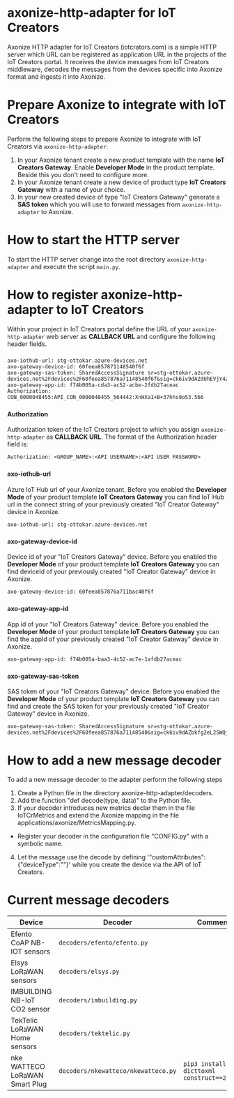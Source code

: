 # axonize-http-adapter for IoT Creators
Axonize HTTP adapter for IoT Creators (iotcrators.com) is a simple HTTP server which URL can be registered as application URL in the projects of the IoT Creators portal. It receives the device messages from IoT Creators middleware, decodes the messages from the devices specific into Axonize format and ingests it into Axonize.
###
###
# Prepare Axonize to integrate with IoT Creators
Perform the following steps to prepare Axonize to integrate with IoT Creators via `axonize-http-adapter`:
1. In your Axonize tenant create a new product template with the name **IoT Creators Gateway**. Enable **Developer Mode** in the product template. Beside this you don't need to configure more.
2. In your Axonize tenant create a new device of product type **IoT Creators Gateway** with a name of your choice. 
3. In your new created device of type "IoT Creators Gateway" generate a **SAS token** which you will use to forward messages from `axonize-http-adapter` to Axonize.
###
###
# How to start the HTTP server
To start the HTTP server change into the root directory `axonize-http-adapter` and execute the script `main.py`.
###
###
# How to register axonize-http-adapter to IoT Creators
Within your project in IoT Creators portal define the URL of your `axonize-http-adapter` web server as **CALLBACK URL** and configure the following header fields.
###
```
axo-iothub-url: stg-ottokar.azure-devices.net
axo-gateway-device-id: 60feea857871148540f6f
axo-gateway-sas-token: SharedAccessSignature sr=stg-ottokar.azure-devices.net%2Fdevices%2F60feea857876a71148540f6f&sig=ck6iv9dAZdUhEVjY4ZJ8wn2ZcYc54%3D&se=1654001125
axo-gateway-app-id: f74b005a-cda3-ac52-acbe-2fdb27aceac
Authorization: CON_0000048455:API_CON_0000048455_564442:XnHXa1+B+37hhs9o53.566

```
###
#### Authorization
Authorization token of the IoT Creators project to which you assign `axonize-http-adapter` as **CALLBACK URL**. 
The format of the Authorization header field is:
```
Authorization: <GROUP_NAME>:<API USERNAME>:<API USER PASSWORD>
```
###
#### axo-iothub-url
Azure IoT Hub url of your Axonize tenant. Before you enabled the **Developer Mode** of your product template **IoT Creators Gateway** you can find IoT Hub url in the connect string of your previously created "IoT Creator Gateway" device in Axonize.
```
axo-iothub-url: stg-ottokar.azure-devices.net
```
###
#### axo-gateway-device-id
Device id of your "IoT Creators Gateway" device. Before you enabled the **Developer Mode** of your product template **IoT Creators Gateway** you can find deviceId of your previously created "IoT Creator Gateway" device in Axonize.
```
axo-gateway-device-id: 60feea857876a711bac40f6f
```
###
#### axo-gateway-app-id
App id of your "IoT Creators Gateway" device. Before you enabled the **Developer Mode** of your product template **IoT Creators Gateway** you can find the appId of your previously created "IoT Creator Gateway" device in Axonize.
```
axo-gateway-app-id: f74b005a-baa3-4c52-ac7e-1afdb27aceac
```
###
#### axo-gateway-sas-token
SAS token of your "IoT Creators Gateway" device. Before you enabled the **Developer Mode** of your product template **IoT Creators Gateway** you can find and create the SAS token for your previously created "IoT Creator Gateway" device in Axonize.
```
axo-gateway-sas-token: SharedAccessSignature sr=stg-ottokar.azure-devices.net%2Fdevices%2F60feea857876a71148540&sig=ck6iv9dAZbkfg2eL2SWQjIhEVjY4ZJ8wn2ZcYc54%3D&se=1654001125
```
###
###
# How to add a new message decoder 
To add a new message decoder to the adapter perform the following steps
1. Create a Python file in the directory axonize-http-adapter/decoders.
2. Add the function "def decode(type, data)" to the Python file.
3. If your decoder introduces new metrics declar them in the file IoTCrMetrics and extend the Axonize mapping in the file applications/axonize/MetricsMapping.py.
- Register your decoder in the configuration file "CONFIG.py" with a symbolic name.
4. Let the message use the decode by defining '"customAttributes":{"deviceType":"<MY DECODER NAME>"}' while you create the device via the API of IoT Creators.
###
###
# Current message decoders
Device | Decoder | Comment
-------|---------|---------
Efento CoAP NB-IOT sensors | `decoders/efento/efento.py` |
Elsys LoRaWAN sensors | `decoders/elsys.py` |
IMBUILDING NB-IoT CO2 sensor | `decoders/imbuilding.py` |
TekTelic LoRaWAN Home sensors | `decoders/tektelic.py`|
nke WATTECO LoRaWAN Smart Plug | `decoders/nkewatteco/nkewatteco.py` | `pip3 install dicttoxml construct==2.8.12`

